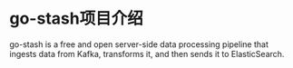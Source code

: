 # go-stash项目介绍

go-stash is a free and open server-side data processing pipeline that ingests data from Kafka, transforms it, and then sends it to ElasticSearch.

